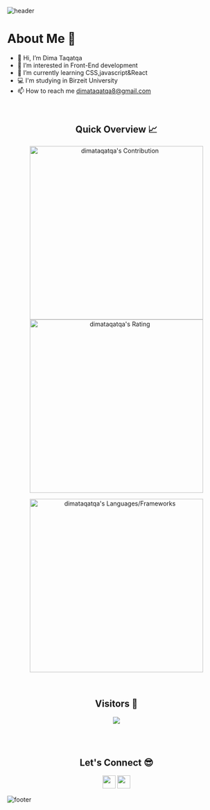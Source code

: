 ![header](https://capsule-render.vercel.app/api?type=waving&color=gradient&height=280&section=header&text=Hi%20there%20%F0%9F%91%8B&fontSize=90)

<h1>About Me 📌</h1>

- 👋 Hi, I’m Dima Taqatqa
- 👀 I’m interested in Front-End development
- 🌱 I’m currently learning CSS,javascript&React
- 💻 I'm studying in Birzeit University
- 📫 How to reach me dimataqatqa8@gmail.com

<br />

<h2 align="center">Quick Overview 📈</h2>
  
  <p align = "center">
 
</p>

<p align = "center">
  <img src = "https://github-readme-stats.vercel.app/api?username=dimataqatqa&count_private=true&theme=dracula&hide_border=true" alt = "dimataqatqa's Contribution" width = 400 >
  <img src = "https://github-readme-streak-stats.herokuapp.com?user=dimataqatqa&theme=dracula&hide_border=true" alt = "dimataqatqa's Rating" width = 400 >

</p>

<p align = "center">

 <img src = "https://github-readme-stats.vercel.app/api/top-langs?username=dimataqatqa&show_icons=true&count_private=true&locale=en&layout=compact&langs_count=10&hide_border=true&bg_color=282A36&title_color=DD6387&text_color=fff&icon_color=fff" alt = "dimataqatqa's Languages/Frameworks" width = 400 />
</p>


<br />
<h2 align="center">Visitors 👀</h2>
<div align="center" >
  <img src="https://profile-counter.glitch.me/dimataqatqa/count.svg"></img>
</div>

<br /><br />
<h2 align="center">Let's Connect 😎</h2>
<p align="center">
  <a href = "mailto:dimataqatqa8@gmail.com"><img src = "https://img.shields.io/badge/Gmail-D14836?style=for-the-badge&logo=gmail&logoColor=white" height = 30></a>
  <a href = "https://www.linkedin.com/in/dima-taqatqa-68932b217/"><img src = "https://img.shields.io/badge/LinkedIn-0077B5?style=for-the-badge&logo=linkedin&logoColor=white"     height = 30></a>
 
</p>


![footer](https://capsule-render.vercel.app/api?type=waving&color=gradient&height=150&section=footer)
<!---
DimaTaqatqa/DimaTaqatqa is a ✨ special ✨ repository because its `README.md` (this file) appears on your GitHub profile.
You can click the Preview link to take a look at your changes.
--->
